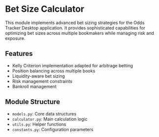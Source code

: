 # Bet Size Calculator

This module implements advanced bet sizing strategies for the Odds Tracker Desktop application. It provides sophisticated capabilities for optimizing bet sizes across multiple bookmakers while managing risk and exposure.

## Features

- Kelly Criterion implementation adapted for arbitrage betting
- Position balancing across multiple books
- Liquidity-aware bet sizing
- Risk management constraints
- Bankroll management

## Module Structure

- `models.py`: Core data structures
- `calculator.py`: Main calculation logic
- `utils.py`: Helper functions
- `constants.py`: Configuration parameters
